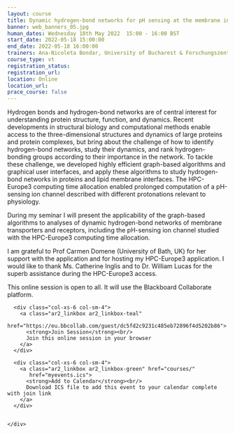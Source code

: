 ```yaml
---
layout: course
title: Dynamic hydrogen-bond networks for pH sensing at the membrane interface
banner: web_banners_05.jpg
human_dates: Wednesday 18th May 2022  15:00 - 16:00 BST
start_date: 2022-05-18 15:00:00
end_date: 2022-05-18 16:00:00
trainers: Ana-Nicoleta Bondar, University of Bucharest & Forschungszentrum Jülich
course_type: vt
registration_status:
registration_url:
location: Online
location_url:
prace_course: false
---
```



Hydrogen bonds and hydrogen-bond networks are of central interest for understanding protein structure, function, and dynamics. Recent developments in structural biology and computational methods enable access to the three-dimensional structures and dynamics of large proteins and protein complexes, but bring about the challenge of how to identify hydrogen-bond networks, study their dynamics, and rank hydrogen-bonding groups according to their importance in the network. To tackle these challenge, we developed highly efficient graph-based algorithms and graphical user interfaces, and apply these algorithms to study hydrogen-bond networks in proteins and lipid membrane interfaces. The HPC-Europe3 computing time allocation enabled prolonged computation of a pH-sensing ion channel described with different protonations relevant to physiology.

During my seminar I will present the applicability of the graph-based algorithms to analyses of dynamic hydrogen-bond networks of membrane transporters and receptors, including the pH-sensing ion channel studied with the HPC-Europe3 computing time allocation.

I am grateful to Prof Carmen Domene (University of Bath, UK) for her support with the application and for hosting my HPC-Europe3 application. I would like to thank Ms. Catherine Inglis and to Dr. William Lucas for the superb assistance during the HPC-Europe3 access.

This online session is open to all. It will use the Blackboard Collaborate platform.



<section id="service">

  <div class="row ">	

      <div class="col-xs-6 col-sm-4">
        <a class="ar2_linkbox ar2_linkbox-teal" 
          href="https://eu.bbcollab.com/guest/dc5fd2c9231c485eb72896f4d5202b86">
          <strong>Join Session</strong><br/>
          Join this online session in your browser
        </a>
      </div>

      <div class="col-xs-6 col-sm-4">
        <a class="ar2_linkbox ar2_linkbox-green" href="courses/"
           href="myevents.ics">
          <strong>Add to Calendar</strong><br/>
          Download ICS file to add this event to your calendar complete with join link
        </a>
      </div>

											
    </div>




<!--
<h2><a name="video">Video</a></h2>

<div>

<iframe title="Video"  width="560" height="315" src="https://www.youtube.com/embed/XXXXXXXXXXX" frameborder="0" allow="accelerometer; autoplay; encrypted-media; gyroscope; picture-in-picture" allowfullscreen></iframe>

</div>

-->

<!--

<section id="service">
  <div class="container">
    <div class="row ">	



      <div class="col-xs-6 col-sm-4">
        <a class="ar2_linkbox ar2_linkbox-teal" href="  ">
          <strong>Transcript</strong><br/>
          Download a transcript of the video audio
        </a>
      </div>



      <div class="col-xs-6 col-sm-4">
        <a class="ar2_linkbox ar2_linkbox-green" href="courses/"
           href="ARCHER2_Training_VT.pdf">
          <strong>Slides</strong><br/>
          Download pdf of the presentation.
        </a>
      </div>
										
    </div>
  </div>
</section>
-->
